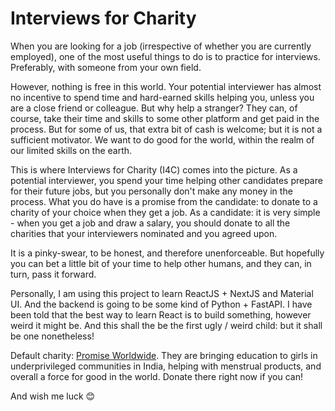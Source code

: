 # Interviews for Charity

When you are looking for a job (irrespective of whether you are currently employed),
one of the most useful things to do is to practice for interviews. Preferably, with
someone from your own field.

However, nothing is free in this world. Your potential interviewer has almost no
incentive to spend time and hard-earned skills helping you, unless you are a close
friend or colleague. But why help a stranger? They can, of course, take their
time and skills to some other platform and get paid in the process. But for some of
us, that extra bit of cash is welcome; but it is not a sufficient motivator. We want to
do good for the world, within the realm of our limited skills on the earth.

This is where Interviews for Charity (I4C) comes into the picture. As a potential
interviewer, you spend your time helping other candidates prepare for their future
jobs, but you personally don't make any money in the process. What you do have is
a promise from the candidate: to donate to a charity of your choice when they get a
job. As a candidate: it is very simple - when you get a job and draw a salary, you
should donate to all the charities that your interviewers nominated and you agreed
upon.

It is a pinky-swear, to be honest, and therefore unenforceable. But hopefully you
can bet a little bit of your time to help other humans, and they can, in turn, pass
it forward.

Personally, I am using this project to learn ReactJS + NextJS and Material UI. And the
backend is going to be some kind of Python + FastAPI. I have been told that the
best way to learn React is to build something, however weird it might be. And this
shall the be the first ugly / weird child: but it shall be one nonetheless!

Default charity: [Promise Worldwide](https://www.promiseworldwide.org). They are
bringing education to girls in underprivileged communities in India, helping with
menstrual products, and overall a force for good in the world. Donate there right now
if you can!

And wish me luck 😊
